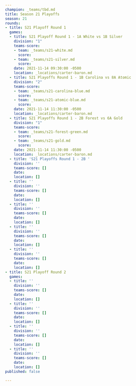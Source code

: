 ```yaml
---
champion: _teams/tbd.md
title: Season 21 Playoffs
season: 21
rounds:
- title: S21 Playoff Round 1
  games:
  - title: S21 Playoff Round 1 - 1A White vs 1B Silver
    division: "1"
    teams-score:
    - team: _teams/s21-white.md
      score: 
    - team: _teams/s21-silver.md
      score: 
    date: 2021-11-14 09:30:00 -0500
    location: _locations/carter-baron.md
  - title: S21 Playoffs Round 1 - 1B Carolina vs 8A Atomic
    division: "2"
    teams-score:
    - team: _teams/s21-carolina-blue.md
      score: 
    - team: _teams/s21-atomic-blue.md
      score: 
    date: 2021-11-14 11:30:00 -0500
    location: _locations/carter-baron.md
  - title: S21 Playoffs Round 1 - 2B Forest vs 6A Gold
    division: "1"
    teams-score:
    - team: _teams/s21-forest-green.md
      score: 
    - team: _teams/s21-gold.md
      score: 
    date: 2021-11-14 11:30:00 -0500
    location: _locations/carter-baron.md
  - title: 'S21 Playoffs Round 1 - 2B '
    division: ''
    teams-score: []
    date: 
    location: []
  - title: ''
    division: ''
    teams-score: []
    date: 
    location: []
  - title: ''
    division: ''
    teams-score: []
    date: 
    location: []
  - title: ''
    division: ''
    teams-score: []
    date: 
    location: []
  - title: ''
    division: ''
    teams-score: []
    date: 
    location: []
- title: S21 Playoff Round 2
  games:
  - title: ''
    division: ''
    teams-score: []
    date: 
    location: []
  - title: ''
    division: ''
    teams-score: []
    date: 
    location: []
  - title: ''
    division: ''
    teams-score: []
    date: 
    location: []
  - title: ''
    division: ''
    teams-score: []
    date: 
    location: []
published: false

---
```

